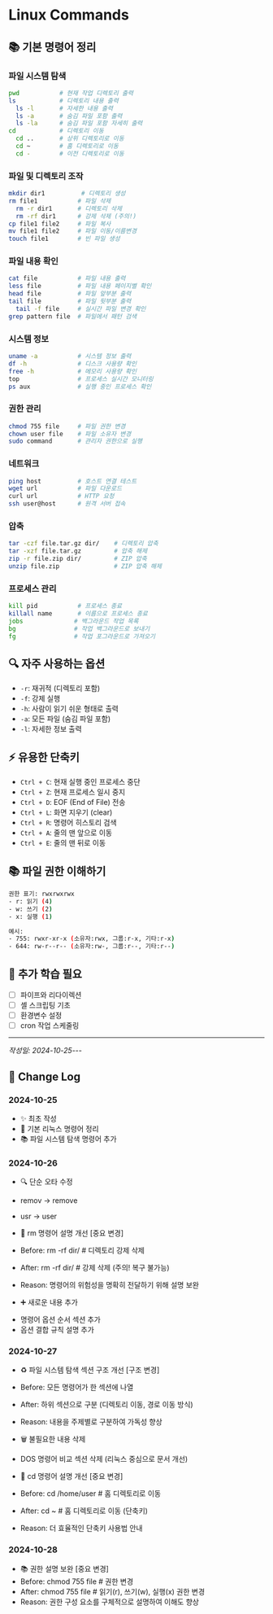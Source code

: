 # Linux Commands

## 📚 기본 명령어 정리

### 파일 시스템 탐색

```bash
pwd           # 현재 작업 디렉토리 출력
ls            # 디렉토리 내용 출력
  ls -l       # 자세한 내용 출력
  ls -a       # 숨김 파일 포함 출력
  ls -la      # 숨김 파일 포함 자세히 출력
cd            # 디렉토리 이동
  cd ..       # 상위 디렉토리로 이동
  cd ~        # 홈 디렉토리로 이동
  cd -        # 이전 디렉토리로 이동
```

### 파일 및 디렉토리 조작

```bash
mkdir dir1          # 디렉토리 생성
rm file1           # 파일 삭제
  rm -r dir1       # 디렉토리 삭제
  rm -rf dir1      # 강제 삭제 (주의!)
cp file1 file2     # 파일 복사
mv file1 file2     # 파일 이동/이름변경
touch file1        # 빈 파일 생성
```

### 파일 내용 확인

```bash
cat file           # 파일 내용 출력
less file          # 파일 내용 페이지별 확인
head file          # 파일 앞부분 출력
tail file          # 파일 뒷부분 출력
  tail -f file     # 실시간 파일 변경 확인
grep pattern file  # 파일에서 패턴 검색
```

### 시스템 정보

```bash
uname -a           # 시스템 정보 출력
df -h              # 디스크 사용량 확인
free -h            # 메모리 사용량 확인
top                # 프로세스 실시간 모니터링
ps aux             # 실행 중인 프로세스 확인
```

### 권한 관리

```bash
chmod 755 file     # 파일 권한 변경
chown user file    # 파일 소유자 변경
sudo command       # 관리자 권한으로 실행
```

### 네트워크

```bash
ping host          # 호스트 연결 테스트
wget url           # 파일 다운로드
curl url           # HTTP 요청
ssh user@host      # 원격 서버 접속
```

### 압축

```bash
tar -czf file.tar.gz dir/    # 디렉토리 압축
tar -xzf file.tar.gz         # 압축 해제
zip -r file.zip dir/         # ZIP 압축
unzip file.zip               # ZIP 압축 해제
```

### 프로세스 관리

```bash
kill pid           # 프로세스 종료
killall name       # 이름으로 프로세스 종료
jobs              # 백그라운드 작업 목록
bg                # 작업 백그라운드로 보내기
fg                # 작업 포그라운드로 가져오기
```

## 🔍 자주 사용하는 옵션

- `-r`: 재귀적 (디렉토리 포함)
- `-f`: 강제 실행
- `-h`: 사람이 읽기 쉬운 형태로 출력
- `-a`: 모든 파일 (숨김 파일 포함)
- `-l`: 자세한 정보 출력

## ⚡ 유용한 단축키

- `Ctrl + C`: 현재 실행 중인 프로세스 중단
- `Ctrl + Z`: 현재 프로세스 일시 중지
- `Ctrl + D`: EOF (End of File) 전송
- `Ctrl + L`: 화면 지우기 (clear)
- `Ctrl + R`: 명령어 히스토리 검색
- `Ctrl + A`: 줄의 맨 앞으로 이동
- `Ctrl + E`: 줄의 맨 뒤로 이동

## 📚 파일 권한 이해하기

```bash
권한 표기: rwxrwxrwx
- r: 읽기 (4)
- w: 쓰기 (2)
- x: 실행 (1)

예시:
- 755: rwxr-xr-x (소유자:rwx, 그룹:r-x, 기타:r-x)
- 644: rw-r--r-- (소유자:rw-, 그룹:r--, 기타:r--)
```

## 🌟 추가 학습 필요

- [ ] 파이프와 리다이렉션
- [ ] 셸 스크립팅 기초
- [ ] 환경변수 설정
- [ ] cron 작업 스케줄링

---

_작성일: 2024-10-25_---

## 📝 Change Log

### 2024-10-25

- ✨ 최초 작성
- 📝 기본 리눅스 명령어 정리
- 📚 파일 시스템 탐색 명령어 추가

### 2024-10-26

- 🔍 단순 오타 수정
- remov → remove
- usr → user

- 🔄 rm 명령어 설명 개선 [중요 변경]
- Before: rm -rf dir/ # 디렉토리 강제 삭제
- After: rm -rf dir/ # 강제 삭제 (주의! 복구 불가능)
- Reason: 명령어의 위험성을 명확히 전달하기 위해 설명 보완

- ➕ 새로운 내용 추가

* 명령어 옵션 순서 섹션 추가
* 옵션 결합 규칙 설명 추가

### 2024-10-27

- ♻️ 파일 시스템 탐색 섹션 구조 개선 [구조 변경]
- Before: 모든 명령어가 한 섹션에 나열
- After: 하위 섹션으로 구분 (디렉토리 이동, 경로 이동 방식)
- Reason: 내용을 주제별로 구분하여 가독성 향상

- 🗑️ 불필요한 내용 삭제
- DOS 명령어 비교 섹션 삭제 (리눅스 중심으로 문서 개선)

- 🔄 cd 명령어 설명 개선 [중요 변경]
- Before: cd /home/user # 홈 디렉토리로 이동
- After: cd ~ # 홈 디렉토리로 이동 (단축키)
- Reason: 더 효율적인 단축키 사용법 안내

### 2024-10-28

- 📚 권한 설명 보완 [중요 변경]
- Before: chmod 755 file # 권한 변경
- After: chmod 755 file # 읽기(r), 쓰기(w), 실행(x) 권한 변경
- Reason: 권한 구성 요소를 구체적으로 설명하여 이해도 향상
